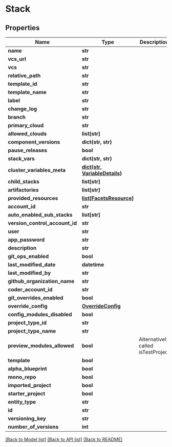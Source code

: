 # Stack

## Properties
Name | Type | Description | Notes
------------ | ------------- | ------------- | -------------
**name** | **str** |  | [optional] 
**vcs_url** | **str** |  | [optional] 
**vcs** | **str** |  | [optional] 
**relative_path** | **str** |  | [optional] 
**template_id** | **str** |  | [optional] 
**template_name** | **str** |  | [optional] 
**label** | **str** |  | [optional] 
**change_log** | **str** |  | [optional] 
**branch** | **str** |  | [optional] 
**primary_cloud** | **str** |  | [optional] 
**allowed_clouds** | **list[str]** |  | [optional] 
**component_versions** | **dict(str, str)** |  | [optional] 
**pause_releases** | **bool** |  | [optional] 
**stack_vars** | **dict(str, str)** |  | [optional] 
**cluster_variables_meta** | [**dict(str, VariableDetails)**](VariableDetails.md) |  | [optional] 
**child_stacks** | **list[str]** |  | [optional] 
**artifactories** | **list[str]** |  | [optional] 
**provided_resources** | [**list[FacetsResource]**](FacetsResource.md) |  | [optional] 
**account_id** | **str** |  | [optional] 
**auto_enabled_sub_stacks** | **list[str]** |  | [optional] 
**version_control_account_id** | **str** |  | [optional] 
**user** | **str** |  | [optional] 
**app_password** | **str** |  | [optional] 
**description** | **str** |  | [optional] 
**git_ops_enabled** | **bool** |  | [optional] 
**last_modified_date** | **datetime** |  | [optional] 
**last_modified_by** | **str** |  | [optional] 
**github_organization_name** | **str** |  | [optional] 
**coder_account_id** | **str** |  | [optional] 
**git_overrides_enabled** | **bool** |  | [optional] 
**override_config** | [**OverrideConfig**](OverrideConfig.md) |  | [optional] 
**config_modules_disabled** | **bool** |  | [optional] 
**project_type_id** | **str** |  | [optional] 
**project_type_name** | **str** |  | [optional] 
**preview_modules_allowed** | **bool** | Alternatively called isTestProject | [optional] 
**template** | **bool** |  | [optional] 
**alpha_blueprint** | **bool** |  | [optional] 
**mono_repo** | **bool** |  | [optional] 
**imported_project** | **bool** |  | [optional] 
**starter_project** | **bool** |  | [optional] 
**entity_type** | **str** |  | [optional] 
**id** | **str** |  | [optional] 
**versioning_key** | **str** |  | [optional] 
**number_of_versions** | **int** |  | [optional] 

[[Back to Model list]](../README.md#documentation-for-models) [[Back to API list]](../README.md#documentation-for-api-endpoints) [[Back to README]](../README.md)

